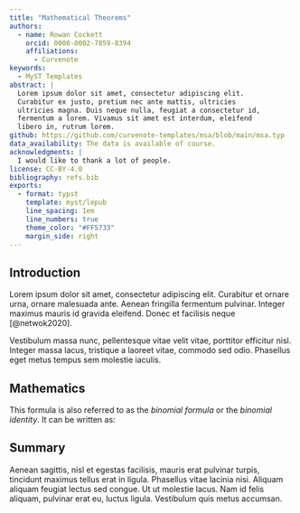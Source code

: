 ```yaml
---
title: "Mathematical Theorems"
authors:
  - name: Rowan Cockett
    orcid: 0000-0002-7859-8394
    affiliations:
      - Curvenote
keywords:
  - MyST Templates
abstract: |
  Lorem ipsum dolor sit amet, consectetur adipiscing elit.
  Curabitur ex justo, pretium nec ante mattis, ultricies
  ultricies magna. Duis neque nulla, feugiat a consectetur id,
  fermentum a lorem. Vivamus sit amet est interdum, eleifend
  libero in, rutrum lorem. 
github: https://github.com/curvenote-templates/msa/blob/main/msa.typ
data_availability: The data is available of course.
acknowledgments: |
  I would like to thank a lot of people.
license: CC-BY-4.0
bibliography: refs.bib
exports:
  - format: typst
    template: myst/lepub
    line_spacing: 1em
    line_numbers: true
    theme_color: "#FF5733"
    margin_side: right
---
```


## Introduction

Lorem ipsum dolor sit amet, consectetur adipiscing elit. Curabitur et ornare urna, ornare malesuada ante. Aenean fringilla fermentum pulvinar. Integer maximus mauris id gravida eleifend. Donec et facilisis neque [@netwok2020].

Vestibulum massa nunc, pellentesque vitae velit vitae, porttitor efficitur nisl. Integer massa lacus, tristique a laoreet vitae, commodo sed odio. Phasellus eget metus tempus sem molestie iaculis. 

## Mathematics

This formula is also referred to as the _binomial formula_ or the _binomial identity_. It can be written as:

<!-- $$
(x+y)^n = \sum_{k=0}^n {n \choose k}x^{n-k}y^k = \sum_{k=0}^n {n \choose k}x^{k}y^{n-k}
$$ -->

<!-- ::: {.ams-theorem numbered="true"}
The square of any real number is non-negative.
::: -->

<!-- ::: {.ams-proof}
Any real number $x$ satisfies $x > 0$, $x = 0$, or $x < 0$. If $x = 0$,
then $x^2 = 0 >= 0$. If $x > 0$ then as a positive time a positive is
positive we have $x^2 = x x > 0$. If $x < 0$ then $−x > 0$ and so by
what we have just done $x^2 = (−x)^2 > 0$. So in all cases $x^2 ≥ 0$.
::: -->

## Summary

Aenean sagittis, nisl et egestas facilisis, mauris erat pulvinar turpis, tincidunt maximus tellus erat in ligula. Phasellus vitae lacinia nisi. Aliquam aliquam feugiat lectus sed congue. Ut ut molestie lacus. Nam id felis aliquam, pulvinar erat eu, luctus ligula. Vestibulum quis metus accumsan.